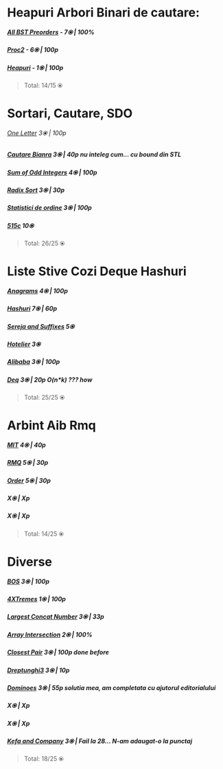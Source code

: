 


# Heapuri Arbori Binari de cautare:

  

##### [All BST Preorders](https://csacademy.com/contest/interview-archive/task/all-bst-preorders/) - 7⦿ | 100%

##### [Proc2](https://www.infoarena.ro/problema/proc2) - 6⦿ | 100p

##### [Heapuri](https://www.infoarena.ro/problema/heapuri) - 1⦿ | 100p

>Total: 14/15 ⦿

  

# Sortari, Cautare, SDO

  

###### [One Letter](https://csacademy.com/contest/archive/task/one_letter) 3⦿ | 100p

##### [Cautare Bianra](https://www.infoarena.ro/problema/cautbin) 3⦿ | 40p nu inteleg cum... cu bound din STL 

##### [Sum of Odd Integers](https://codeforces.com/problemset/problem/1327/A) 4⦿ | 100p

##### [Radix Sort](https://www.infoarena.ro/problema/radixsort) 3⦿ | 30p

##### [Statistici de ordine](https://www.infoarena.ro/problema/sdo) 3⦿ | 100p

##### [515c](https://codeforces.com/problemset/problem/515/C) 10⦿

  >Total: 26/25 ⦿
  
  

# Liste Stive Cozi Deque Hashuri

##### [Anagrams](https://csacademy.com/contest/archive/task/anagrams) 4⦿ | 100p

##### [Hashuri](https://www.infoarena.ro/problema/hashuri) 7⦿ | 60p

##### [Sereja and Suffixes](https://codeforces.com/problemset/problem/368/B) 5⦿

##### [Hotelier](https://codeforces.com/problemset/problem/1200/A) 3⦿

##### [Alibaba](https://www.infoarena.ro/problema/alibaba) 3⦿ | 100p

##### [Deq](https://www.infoarena.ro/problema/deque) 3⦿ | 20p O(n*k) ??? how

  >Total: 25/25 ⦿

# Arbint Aib Rmq

##### [MIT](https://www.infoarena.ro/problema/mit) 4⦿ | 40p

##### [RMQ](https://www.infoarena.ro/problema/rmq) 5⦿ | 30p

##### [Order](https://www.infoarena.ro/problema/order) 5⦿ | 30p

##### []() X⦿ | Xp

##### []() X⦿ | Xp

  >Total: 14/25 ⦿

# Diverse

##### [BOS](https://csacademy.com/contest/archive/task/bounded-offset-sorting) 3⦿ | 100p

##### [4XTremes](https://csacademy.com/contest/interview-archive/task/four-x-tremes/) 1⦿ | 100p

##### [Largest Concat Number](https://csacademy.com/contest/archive/task/largest-concat-number) 3⦿ | 33p

##### [Array Intersection](https://csacademy.com/contest/interview-archive/task/array-intersection/statement/) 2⦿ | 100%

##### [Closest Pair](https://csacademy.com/contest/interview-contest-1/task/closest-pair/statement/) 3⦿ | 100p done before

##### [Dreptunghi3](https://www.infoarena.ro/problema/dreptunghiuri3) 3⦿ | 10p

##### [Dominoes](https://csacademy.com/contest/archive/task/dominoes) 3⦿ | 55p solutia mea, am completata cu ajutorul editorialului

##### []() X⦿ | Xp

##### []() X⦿ | Xp

##### [Kefa and Company](https://codeforces.com/problemset/problem/580/B) 3⦿ | Fail la 28... N-am adaugat-o la punctaj

>Total: 18/25 ⦿